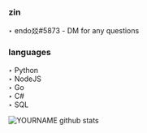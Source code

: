 ### zin
‣ endo㸚#5873 - DM for any questions

### languages
‣ Python <br />
‣ NodeJS <br />
‣ Go <br />
‣ C# <br />
‣ SQL <br />

![YOURNAME github stats](https://github-readme-stats.vercel.app/api?username=97s&show_icons=true&hide_border=false)
